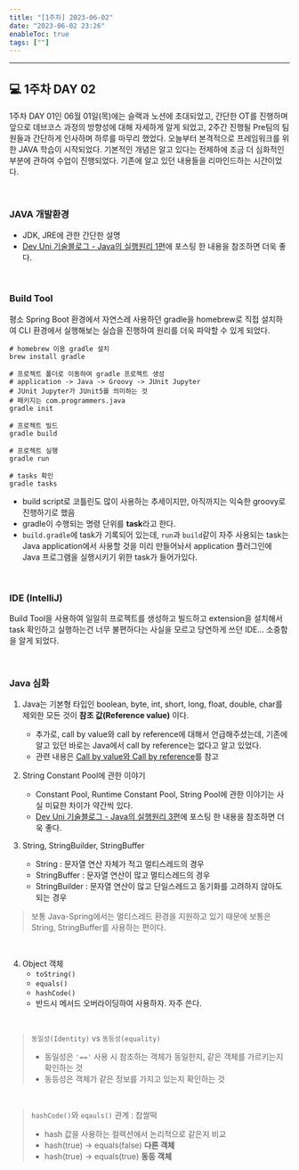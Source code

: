 ```yaml
---
title: "[1주차] 2023-06-02"
date: "2023-06-02 23:26"
enableToc: true
tags: [""]
---
```


<hr>

## 💻 1주차 DAY 02

1주차 DAY 01인 06월 01일(목)에는 슬랙과 노션에 초대되었고, 간단한 OT를 진행하며 앞으로 데브코스 과정의 방향성에 대해 자세하게 알게 되었고, 2주간 진행될 Pre팀의 팀원들과 간단하게 인사하며 하루를 마무리 했었다. 오늘부터 본격적으로 프레임워크를 위한 JAVA 학습이 시작되었다. 기본적인 개념은 알고 있다는 전제하에 조금 더 심화적인 부분에 관하여 수업이 진행되었다. 기존에 알고 있던 내용들을 리마인드하는 시간이었다.

<br>

### JAVA 개발환경

- JDK, JRE에 관한 간단한 설명
- <a href='https://jae-yoon.tistory.com/15' target='_blank'>Dev Uni 기술블로그 - Java의 실행원리 1편</a>에 포스팅 한 내용을 참조하면 더욱 좋다.

<br>

### Build Tool

평소 Spring Boot 환경에서 자연스레 사용하던 gradle을 homebrew로 직접 설치하여 CLI 환경에서 실행해보는 실습을 진행하여 원리를 더욱 파악할 수 있게 되었다.

```shell
# homebrew 이용 gradle 설치
brew install gradle

# 프로젝트 폴더로 이동하여 gradle 프로젝트 생성
# application -> Java -> Groovy -> JUnit Jupyter
# JUnit Jupyter가 JUnit5를 의미하는 것
# 패키지는 com.programmers.java
gradle init

# 프로젝트 빌드
gradle build

# 프로젝트 실행
gradle run

# tasks 확인
gradle tasks
```

- build script로 코틀린도 많이 사용하는 추세이지만, 아직까지는 익숙한 groovy로 진행하기로 했음
- gradle이 수행되는 명령 단위를 **task**라고 한다.
- `build.gradle`에 task가 기록되어 있는데, `run`과 `build`같이 자주 사용되는 task는 Java application에서 사용할 것을 미리 만들어놔서 application 플러그인에 Java 프로그램을 실행시키기 위한 task가 들어가있다.

<br>

### IDE (IntelliJ)

Build Tool을 사용하여 일일히 프로젝트를 생성하고 빌드하고 extension을 설치해서 task 확인하고 실행하는건 너무 불편하다는 사실을 모르고 당연하게 쓰던 IDE... 소중함을 알게 되었다.

<br>

### Java 심화

1. Java는 기본형 타입인 boolean, byte, int, short, long, float, double, char를 제외한 모든 것이 **참조 값(Reference value)** 이다.

	- 추가로, call by value와 call by reference에 대해서 언급해주셨는데, 기존에 알고 있던 바로는 Java에서 call by reference는 없다고 알고 있었다.
    - 관련 내용은 <a href='https://1-7171771.tistory.com/128' target='_blank'>Call by value와 Call by reference</a>를 참고

2. String Constant Pool에 관한 이야기
	- Constant Pool, Runtime Constant Pool, String Pool에 관한 이야기는 사실 미묘한 차이가 약간씩 있다.
	- <a href='https://jae-yoon.tistory.com/17' target='_blank'>Dev Uni 기술블로그 - Java의 실행원리 3편</a>에 포스팅 한 내용을 참조하면 더욱 좋다.
    
3. String, StringBuilder, StringBuffer

	- String : 문자열 연산 자체가 적고 멀티스레드의 경우  
	- StringBuffer : 문자열 연산이 많고 멀티스레드의 경우  
	- StringBuilder : 문자열 연산이 많고 단일스레드고 동기화를 고려하지 않아도 되는 경우  

> 보통 Java-Spring에서는 멀티스레드 환경을 지원하고 있기 때문에 보통은 String, StringBuffer를 사용하는 편이다.

<br>

4. Object 객체
	- `toString()`
	- `equals()`
	- `hashCode()`
    - 반드시 메서드 오버라이딩하여 사용하자. 자주 쓴다.

<br>

> `동일성(Identity)` vs `동등성(equality)`
> - 동일성은 `'=='` 사용 시 참조하는 객체가 동일한지, 같은 객체를 가르키는지 확인하는 것
> - 동등성은 객체가 같은 정보를 가지고 있는지 확인하는 것

<br>

> `hashCode()`와 `eqauls()` 관계 : 찹쌀떡
> - hash 값을 사용하는 컬렉션에서 논리적으로 같은지 비교
> - hash(true) → equals(false) **다른 객체**
> - hash(true) → equals(true) **동등 객체**

